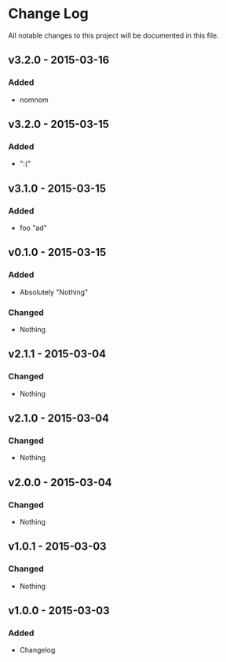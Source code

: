 # Change Log
All notable changes to this project will be documented in this file.

## v3.2.0 - 2015-03-16
### Added
- nomnom

## v3.2.0 - 2015-03-15
### Added
- ":("

## v3.1.0 - 2015-03-15
### Added
- foo "ad"

## v0.1.0 - 2015-03-15
### Added
- Absolutely "Nothing"

### Changed
- Nothing

## v2.1.1 - 2015-03-04
### Changed
- Nothing

## v2.1.0 - 2015-03-04
### Changed
- Nothing

## v2.0.0 - 2015-03-04
### Changed
- Nothing

## v1.0.1 - 2015-03-03
### Changed
- Nothing

## v1.0.0 - 2015-03-03
### Added
- Changelog

